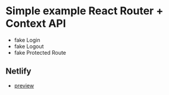 # Simple example React Router + Context API

- fake Login
- fake Logout
- fake Protected Route

## Netlify

- [preview]()
